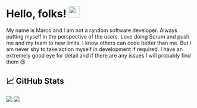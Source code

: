# Hello, folks! <img src="https://raw.githubusercontent.com/MartinHeinz/MartinHeinz/master/wave.gif" width="30px">

My name is Marco and I am not a random software developer. Always putting myself in the perspective of the users. Love doing Scrum and push me and my team to new limits. I know others can code better than me. But I am never shy to take action myself in development if required. I have an extremely good eye for detail and if there are any issues I will probably find them 😉

## &#x1f4c8; GitHub Stats
<div>
  <img align="center" src="https://github-readme-stats.vercel.app/api/top-langs/?username=marc0olo&hide=css,html,tex&title_color=ffffff&text_color=c9cacc&icon_color=2bbc8a&bg_color=1d1f21&langs_count=3" />
  <img align="center" src="https://github-readme-stats.vercel.app/api?username=marc0olo&show_icons=true&line_height=27&count_private=true&title_color=ffffff&text_color=c9cacc&icon_color=2bbc8a&bg_color=1d1f21" />
</div>
